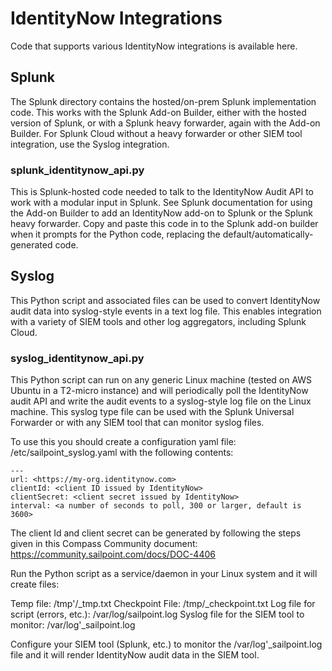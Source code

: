 
# IdentityNow Integrations

Code that supports various IdentityNow integrations is available here.

## Splunk
The Splunk directory contains the hosted/on-prem Splunk implementation code. This works with the Splunk Add-on Builder, either with the hosted version of Splunk, or with a Splunk heavy forwarder, again with the Add-on Builder. For Splunk Cloud without a heavy forwarder or other SIEM tool integration, use the Syslog integration.

### splunk_identitynow_api.py
This is Splunk-hosted code needed to talk to the IdentityNow Audit API to work with a modular input in Splunk. See Splunk documentation for using the Add-on Builder to add an IdentityNow add-on to Splunk or the Splunk heavy forwarder. Copy and paste this code in to the Splunk add-on builder when it prompts for the Python code, replacing the default/automatically-generated code.

## Syslog
This Python script and associated files can be used to convert IdentityNow audit data into syslog-style events in a text log file. This enables integration with a variety of SIEM tools and other log aggregators, including Splunk Cloud.

### syslog_identitynow_api.py
This Python script can run on any generic Linux machine (tested on AWS Ubuntu in a T2-micro instance) and will periodically poll the IdentityNow audit API and write the audit events to a syslog-style log file on the Linux machine. This syslog type file can be used with the Splunk Universal Forwarder or with any SIEM tool that can monitor syslog files. 

To use this you should create a configuration yaml file: /etc/sailpoint_syslog.yaml with the following contents:
~~~
---
url: <https://my-org.identitynow.com>
clientId: <client ID issued by IdentityNow>
clientSecret: <client secret issued by IdentityNow>
interval: <a number of seconds to poll, 300 or larger, default is 3600>
~~~

The client Id and client secret can be generated by following the steps given in this Compass Community document:
<https://community.sailpoint.com/docs/DOC-4406>

Run the Python script as a service/daemon in your Linux system and it will create files:

Temp file: /tmp'/<clientId>_tmp.txt
Checkpoint File: /tmp/<clientId>_checkpoint.txt
Log file for script (errors, etc.): /var/log/sailpoint.log
Syslog file for the SIEM tool to monitor: /var/log'<clientId>_sailpoint.log

Configure your SIEM tool (Splunk, etc.) to monitor the /var/log'<clientId>_sailpoint.log file and it will render IdentityNow audit data in the SIEM tool.
